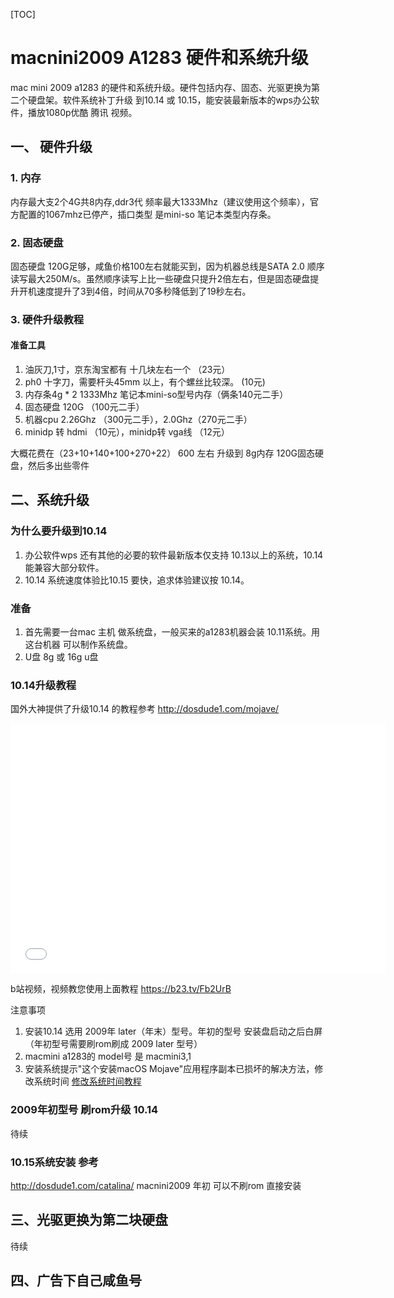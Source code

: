 [TOC]

# macnini2009 A1283 硬件和系统升级
mac mini 2009 a1283 的硬件和系统升级。硬件包括内存、固态、光驱更换为第二个硬盘架。软件系统补丁升级 到10.14 或 10.15，能安装最新版本的wps办公软件，播放1080p优酷 腾讯 视频。


## 一、 硬件升级
### 1. 内存
内存最大支2个4G共8内存,ddr3代 频率最大1333Mhz（建议使用这个频率），官方配置的1067mhz已停产，插口类型 是mini-so 笔记本类型内存条。
### 2. 固态硬盘
固态硬盘 120G足够，咸鱼价格100左右就能买到，因为机器总线是SATA 2.0 顺序读写最大250M/s。虽然顺序读写上比一些硬盘只提升2倍左右，但是固态硬盘提升开机速度提升了3到4倍，时间从70多秒降低到了19秒左右。
### 3. 硬件升级教程
#### 准备工具
1. 油灰刀,1寸，京东淘宝都有 十几块左右一个 （23元）
2. ph0 十字刀，需要杆头45mm 以上，有个螺丝比较深。 (10元)
3. 内存条4g * 2 1333Mhz 笔记本mini-so型号内存（俩条140元二手）
4. 固态硬盘 120G （100元二手）
5. 机器cpu 2.26Ghz （300元二手），2.0Ghz（270元二手）
6. minidp 转 hdmi （10元），minidp转 vga线 （12元）

大概花费在（23+10+140+100+270+22） 600 左右 升级到 8g内存 120G固态硬盘，然后多出些零件

## 二、系统升级
### 为什么要升级到10.14
1. 办公软件wps 还有其他的必要的软件最新版本仅支持 10.13以上的系统，10.14能兼容大部分软件。
2. 10.14 系统速度体验比10.15 要快，追求体验建议按 10.14。
### 准备

1. 首先需要一台mac 主机 做系统盘，一般买来的a1283机器会装 10.11系统。用这台机器 可以制作系统盘。
2. U盘 8g 或 16g u盘

### 10.14升级教程
国外大神提供了升级10.14 的教程参考
http://dosdude1.com/mojave/

<iframe height="400" width="600" src="//player.bilibili.com/player.html?aid=49775093&cid=87150521&page=1" scrolling="no" border="0" frameborder="no" framespacing="0" allowfullscreen="true">
</iframe>

b站视频，视频教您使用上面教程
https://b23.tv/Fb2UrB



注意事项

1. 安装10.14 选用 2009年 later（年末）型号。年初的型号 安装盘启动之后白屏（年初型号需要刷rom刷成 2009 later 型号）
2. macmini a1283的 model号 是 macmini3,1
3. 安装系统提示"这个安装macOS Mojave"应用程序副本已损坏的解决方法，修改系统时间
[修改系统时间教程](1993la.com/articles/27.aspx)

### 2009年初型号 刷rom升级 10.14
待续

### 10.15系统安装 参考
http://dosdude1.com/catalina/
macnini2009 年初 可以不刷rom 直接安装
## 三、光驱更换为第二块硬盘                                         
待续

## 四、广告下自己咸鱼号
